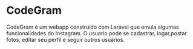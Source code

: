 <h1>CodeGram</h1>

CodeGram é um webapp construído com Laravel que emula algumas funcionalidades do Instagram.
O usuario pode se cadastrar, logar,postar fotos, editar seu perfil e seguir outros usuários.

